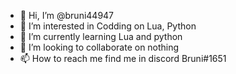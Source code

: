 - 👋 Hi, I’m @bruni44947
- 👀 I’m interested in Codding on Lua, Python
- 🌱 I’m currently learning Lua and python
- 💞️ I’m looking to collaborate on nothing
- 📫 How to reach me find me in discord Bruni#1651

<!---
bruni44947/bruni44947 is a ✨ special ✨ repository because its `README.md` (this file) appears on your GitHub profile.
You can click the Preview link to take a look at your changes.
--->

